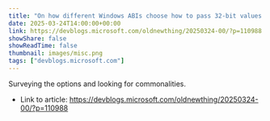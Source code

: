 ```yaml
---
title: "On how different Windows ABIs choose how to pass 32-bit values in 64-bit registers"
date: 2025-03-24T14:00:00+00:00
link: https://devblogs.microsoft.com/oldnewthing/20250324-00/?p=110988
showShare: false
showReadTime: false
thumbnail: images/misc.png
tags: ["devblogs.microsoft.com"]
---
```

Surveying the options and looking for commonalities.

- Link to article: https://devblogs.microsoft.com/oldnewthing/20250324-00/?p=110988